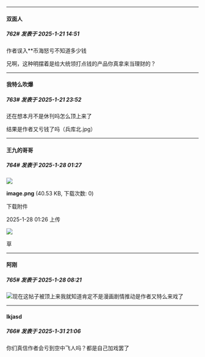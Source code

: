 ﻿
*****

####  双面人  
##### 762#       发表于 2025-1-21 14:51

作者误入**币海怒亏不知道多少钱

兄啊，这种明摆着是给大统领打点钱的产品你真拿来当理财的？


*****

####  我特么吹爆  
##### 763#       发表于 2025-1-21 23:52

还在想本月不是休刊吗怎么顶上来了

结果是作者又亏钱了吗（兵库北.jpg）

*****

####  王九的哥哥  
##### 764#       发表于 2025-1-28 01:27

<img src="https://img.saraba1st.com/forum/202501/28/012602x97aj8wfw7vyyrb9.png" referrerpolicy="no-referrer">

<strong>image.png</strong> (40.53 KB, 下载次数: 0)

下载附件

2025-1-28 01:26 上传

<img src="https://usakoat.com/wp-content/uploads/2025/01/Clipboard_01-22-2025_01.jpg" referrerpolicy="no-referrer">

草


*****

####  阿刚  
##### 765#       发表于 2025-1-28 08:21

<img src="https://static.saraba1st.com/image/smiley/face2017/067.png" referrerpolicy="no-referrer">现在这帖子被顶上来我就知道肯定不是漫画剧情推动是作者又特么来戏了

*****

####  lkjasd  
##### 766#       发表于 2025-1-31 21:06

你们真信作者会亏到空中飞人吗？都是自己加戏罢了

